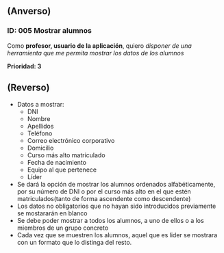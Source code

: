 ## (Anverso)

### **ID:** 005 **Mostrar alumnos**
Como **profesor, usuario de la aplicación**, quiero *disponer de una herramienta que me permita mostrar los datos de los alumnos*

**Prioridad: 3**

## (Reverso)

* Datos a mostrar: 
  * DNI
  * Nombre
  * Apellidos
  * Teléfono
  * Correo electrónico corporativo
  * Domicilio
  * Curso más alto matriculado
  * Fecha de nacimiento
  * Equipo al que pertenece
  * Líder
* Se dará la opción de mostrar los alumnos ordenados alfabéticamente, por su número de DNI o por el curso más alto en el que estén matriculados(tanto de forma ascendente como descendente)  
* Los datos no obligatorios que no hayan sido introducidos previamente se mostararán en blanco
* Se debe poder mostrar a todos los alumnos, a uno de ellos o a los miembros de un grupo concreto
* Cada vez que se muestren los alumnos, aquel que es lider se mostrara con un formato que lo distinga del resto.
